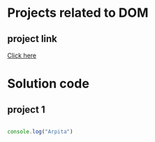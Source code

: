 # Projects related to DOM

## project link
[Click here](https://stackblitz.com/edit/dom-project-chaiaurcode?file=index.html)


# Solution code

## project 1

```javascript

console.log("Arpita")

```